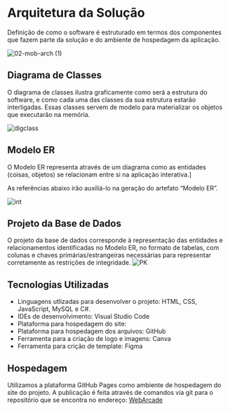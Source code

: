 # Arquitetura da Solução

Definição de como o software é estruturado em termos dos componentes que fazem parte da solução e do ambiente de hospedagem da aplicação.


![02-mob-arch (1)](https://github.com/ICEI-PUC-Minas-PMV-ADS/pmv-ads-2024-1-e2-proj-int-t7-grupo2wa/assets/144962568/75618b72-a4b2-4021-980c-f80441045bfa)



## Diagrama de Classes

O diagrama de classes ilustra graficamente como será a estrutura do software, e como cada uma das classes da sua estrutura estarão interligadas. Essas classes servem de modelo para materializar os objetos que executarão na memória.

![digclass](https://github.com/ICEI-PUC-Minas-PMV-ADS/pmv-ads-2024-1-e3-proj-mov-t7-g2/assets/144962568/abd168c5-582b-451b-92b9-30044cb0fec2)


## Modelo ER

O Modelo ER representa através de um diagrama como as entidades (coisas, objetos) se relacionam entre si na aplicação interativa.]

As referências abaixo irão auxiliá-lo na geração do artefato “Modelo ER”.

![int](https://github.com/ICEI-PUC-Minas-PMV-ADS/pmv-ads-2024-1-e3-proj-mov-t7-g2/assets/144962568/4080f9ae-10bf-4a5f-85f0-450fc845bdda)


## Projeto da Base de Dados

O projeto da base de dados corresponde à representação das entidades e relacionamentos identificadas no Modelo ER, no formato de tabelas, com colunas e chaves primárias/estrangeiras necessárias para representar corretamente as restrições de integridade.
 ![PK](https://github.com/ICEI-PUC-Minas-PMV-ADS/pmv-ads-2024-1-e2-proj-int-t7-grupo2wa/assets/144962568/af1e493d-aca3-41f4-83f9-f9f6d4706cea)


## Tecnologias Utilizadas

- Linguagens utlizadas para desenvolver o projeto: HTML, CSS, JavaScript, MySQL e C#.
- IDEs de desenvolvimento: Visual Studio Code
- Plataforma para hospedagem do site: 
- Plataforma para hospedagem dos arquivos: GitHub
- Ferramenta para a criação de logo e imagens: Canva
- Ferramenta para crição de template: Figma

## Hospedagem

Utilizamos a plataforma GitHub Pages como ambiente de hospedagem do site do projeto. A publicação é feita através de comandos via git para o repositório que se encontra no endereço: <a href="https://pages.github.com/">WebArcade</a>
